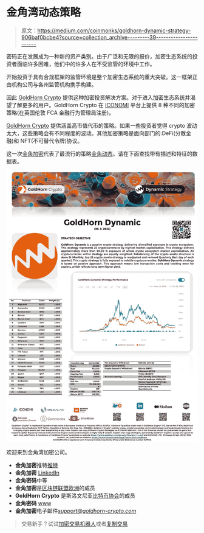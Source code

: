 # 金角湾动态策略

> 原文：<https://medium.com/coinmonks/goldhorn-dynamic-strategy-906baf0bcbe4?source=collection_archive---------39----------------------->

密码正在发展成为一种新的资产类别。由于广泛和无限的报价，加密生态系统的投资者面临许多困难，他们中的许多人在不受监管的环境中工作。

开始投资于具有合规框架的监管环境是整个加密生态系统的重大突破。这一框架正由机构公司与各州监管机构携手构建。

因此 [GoldHorn Crypto](https://www.goldhorn-crypto.com/strategies/overview) 提供这种加密投资解决方案。对于进入加密生态系统并渴望了解更多的用户。GoldHorn Crypto 在 [ICONOMI](https://www.iconomi.com/register?ref=PcgeK) 平台上提供 8 种不同的加密策略(在英国伦敦 FCA 金融行为管理局注册)。

[GoldHorn Crypto](https://www.goldhorn-crypto.com/strategies/overview) 提供涵盖高市值代币的策略。如果一些投资者觉得 crypto 波动太大，这些策略会有不同程度的波动。其他加密策略是面向部门的:DeFi(分散金融)和 NFT(不可替代令牌)协议。

这一次[金角加密](https://www.goldhorn-crypto.com/strategies/overview)代表了最流行的策略[金角动态](https://www.goldhorn-crypto.com/strategies/goldhorn-dynamic)。请在下面查找带有描述和特征的数据表。

![](img/41606544be02a3b7363d470909e2ff59.png)

欢迎来到金角湾加密公司。

*   **金角加密**推特[推特](https://twitter.com/GoldHornCrypto)
*   **金角加密** [LinkedIn](https://www.linkedin.com/company/goldhorn-crypto/)
*   **金角密码**中等
*   **金角加密**是[区块链联盟欧洲](https://blockchainalliance.si/)的成员
*   **GoldHorn Crypto** 是斯洛文尼亚[比特币协会](https://bitcoin.si/)的成员
*   **金角密码** [www](https://www.goldhorn-crypto.com/strategies/overview)
*   **金角加密**电子邮件*support@goldhorn-crypto.com*

> 交易新手？试试[加密交易机器人](/coinmonks/crypto-trading-bot-c2ffce8acb2a)或者[复制交易](/coinmonks/top-10-crypto-copy-trading-platforms-for-beginners-d0c37c7d698c)